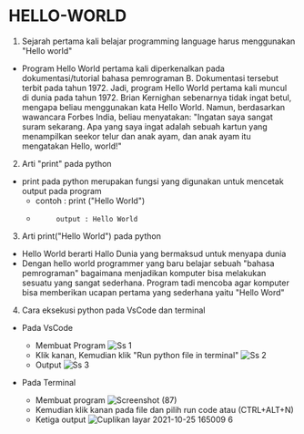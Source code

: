 # HELLO-WORLD
1. Sejarah pertama kali belajar programming language harus menggunakan "Hello world"
  - Program Hello World pertama kali diperkenalkan pada dokumentasi/tutorial bahasa pemrograman B. Dokumentasi tersebut terbit pada tahun 1972. Jadi, program Hello World pertama kali muncul di dunia pada tahun 1972.
  Brian Kernighan sebenarnya tidak ingat betul, mengapa beliau menggunakan kata Hello World. Namun, berdasarkan wawancara Forbes India, beliau menyatakan:
  "Ingatan saya sangat suram sekarang. Apa yang saya ingat adalah sebuah kartun yang menampilkan seekor telur dan anak ayam, dan anak ayam itu mengatakan Hello, world!"
  
2. Arti "print" pada python
  - print pada python merupakan fungsi yang digunakan untuk mencetak output pada program
    - contoh : print ("Hello World")
    -          output : Hello World

3. Arti print("Hello World") pada python
  - Hello World berarti Hallo Dunia yang bermaksud untuk menyapa dunia
  - Dengan hello world programmer yang baru belajar sebuah "bahasa pemrograman" bagaimana menjadikan komputer bisa melakukan sesuatu yang sangat sederhana. Program tadi mencoba agar komputer bisa memberikan ucapan pertama yang sederhana yaitu "Hello Word"

4. Cara eksekusi python pada VsCode dan terminal
  - Pada VsCode
    - Membuat Program
![Ss 1](https://user-images.githubusercontent.com/92989089/138591447-7beb2f0e-ff73-4d15-a4cb-b0d19a69973e.jpg)
    - Klik kanan, Kemudian klik "Run python file in terminal"
    ![Ss 2](https://user-images.githubusercontent.com/92989089/138591572-de3b4ba7-2b17-4cae-986f-ab846d7e91c0.jpg)
    - Output
    ![Ss 3](https://user-images.githubusercontent.com/92989089/138591662-cff8e168-d254-4def-833d-ec8f8ce8f923.jpg)

  - Pada Terminal
    - Membuat program
    ![Screenshot (87)](https://user-images.githubusercontent.com/92989089/138665970-5dfe9bb0-7af9-4a3c-889b-d442e225e1bd.png)
    - Kemudian klik kanan pada file dan pilih run code atau (CTRL+ALT+N)
    - Ketiga output
    ![Cuplikan layar 2021-10-25 165009 6](https://user-images.githubusercontent.com/92989089/138666466-01bebd6f-084d-426b-9c20-eaf9d4435ac2.png)
